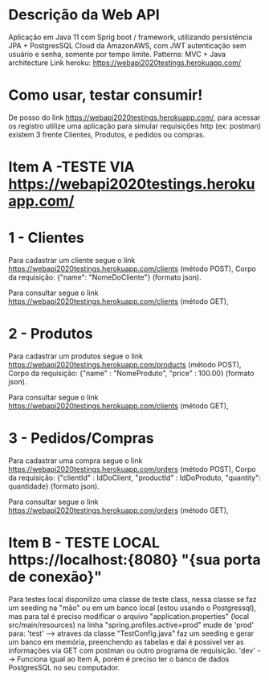 
# Descrição da Web API
Aplicação em Java 11 com Sprig boot / framework, 
utilizando persistência JPA + PostgresSQL Cloud da AmazonAWS, 
com JWT autenticação sem usuário e senha, somente por tempo limite. 
Patterns: MVC + Java architecture
Link heroku: https://webapi2020testings.herokuapp.com/

# Como usar, testar consumir!
De posso do link https://webapi2020testings.herokuapp.com/, 
para acessar os registro utilize uma aplicação para simular requisições http (ex: postman)
existem 3 frente Clientes, Produtos, e pedidos ou compras.

# Item A -TESTE VIA https://webapi2020testings.herokuapp.com/
# 1 - Clientes
Para cadastrar um cliente segue o link https://webapi2020testings.herokuapp.com/clients (método POST),
Corpo da requisição: {"name": "NomeDoCliente"} (formato json). 

Para consultar segue o link https://webapi2020testings.herokuapp.com/clients (método GET),

# 2 - Produtos
Para cadastrar um produtos segue o link https://webapi2020testings.herokuapp.com/products (método POST),
Corpo da requisição: {"name" : "NomeProduto", "price" : 100.00} (formato json). 

Para consultar segue o link https://webapi2020testings.herokuapp.com/clients (método GET),

# 3 - Pedidos/Compras
Para cadastrar uma compra segue o link https://webapi2020testings.herokuapp.com/orders (método POST),
Corpo da requisição: {"clientId" : IdDoClient, "productId" : IdDoProduto, "quantity": quantidade} (formato json). 

Para consultar segue o link https://webapi2020testings.herokuapp.com/orders (método GET),

# Item B - TESTE LOCAL https://localhost:{8080} "{sua porta de conexão}" 
Para testes local disponilizo uma classe de teste class, nessa classe se faz um seeding na "mão" ou em um banco local (estou usando o Postgressql), mas 
para tal é preciso modificar o arquivo "application.properties" (local src/main/resources) na linha "spring.profiles.active=prod" mude de 'prod' para:
'test' --> atraves da classe "TestConfig.java" faz um seeding e gerar um banco em memória, preenchendo as tabelas e daí é possivel ver as informações via GET com postman ou outro programa de requisição.
'dev' --> Funciona igual ao Item A, porém é preciso ter o banco de dados PostgresSQL no seu computador.
